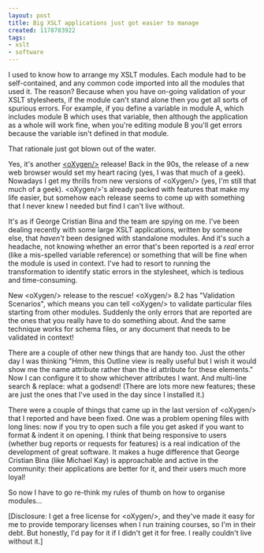 ```yaml
---
layout: post
title: Big XSLT applications just got easier to manage
created: 1178783922
tags:
- xslt
- software
---
```

I used to know how to arrange my XSLT modules. Each module had to be self-contained, and any common code imported into all the modules that used it. The reason? Because when you have on-going validation of your XSLT stylesheets, if the module can't stand alone then you get all sorts of spurious errors. For example, if you define a variable in module A, which includes module B which uses that variable, then although the application as a whole will work fine, when you're editing module B you'll get errors because the variable isn't defined in that module.

That rationale just got blown out of the water.

<!--break-->

Yes, it's another [&lt;oXygen/&gt;][1] release! Back in the 90s, the release of a new web browser would set my heart racing (yes, I was that much of a geek). Nowadays I get my thrills from new versions of &lt;oXygen/&gt; (yes, I'm still that much of a geek). &lt;oXygen/&gt;'s already packed with features that make my life easier, but somehow each release seems to come up with something that I never knew I needed but find I can't live without.

It's as if George Cristian Bina and the team are spying on me. I've been dealing recently with some large XSLT applications, written by someone else, that *haven't* been designed with standalone modules. And it's such a headache, not knowing whether an error that's been reported is a *real* error (like a mis-spelled variable reference) or something that will be fine when the module is used in context. I've had to resort to running the transformation to identify static errors in the stylesheet, which is tedious and time-consuming.

New &lt;oXygen/&gt; release to the rescue! &lt;oXygen/&gt; 8.2 has "Validation Scenarios", which means you can tell &lt;oXygen/&gt; to validate particular files starting from other modules. Suddenly the only errors that are reported are the ones that you really have to do something about. And the same technique works for schema files, or any document that needs to be validated in context!

There are a couple of other new things that are handy too. Just the other day I was thinking "Hmm, this Outline view is really useful but I wish it would show me the name attribute rather than the id attribute for these elements." Now I can configure it to show whichever attributes I want. And multi-line search & replace: what a godsend! (There are lots more new features; these are just the ones that I've used in the day since I installed it.)

There were a couple of things that came up in the last version of &lt;oXygen/&gt; that I reported and have been fixed. One was a problem opening files with long lines: now if you try to open such a file you get asked if you want to format & indent it on opening. I think that being responsive to users (whether bug reports or requests for features) is a real indication of the development of great software. It makes a huge difference that George Cristian Bina (like Michael Kay) is approachable and active in the community: their applications are better for it, and their users much more loyal!

So now I have to go re-think my rules of thumb on how to organise modules...

[Disclosure: I get a free license for &lt;oXygen/&gt;, and they've made it easy for me to provide temporary licenses when I run training courses, so I'm in their debt. But honestly, I'd pay for it if I didn't get it for free. I really couldn't live without it.]

[1]: http://www.oxygenxml.com/ "Oxygen XML Editor"
